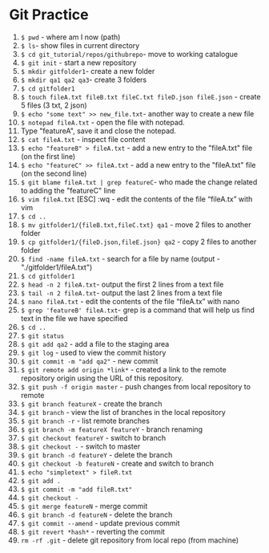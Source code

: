 # Git Practice

1. `$ pwd` - where am I now (path)
2. `$ ls`- show files in current directory
3. `$ cd git_tutorial/repos/githubrepo`- move to working catalogue
4. `$ git init` - start a new repository 
5. `$ mkdir gitfolder1`- create a new folder
6. `$ mkdir qa1 qa2 qa3`- create 3 folders
7. `$ cd gitfolder1`
8. `$ touch fileA.txt fileB.txt fileC.txt fileD.json fileE.json` - create 5 files (3 txt, 2 json)
9. `$ echo "some text" >> new_file.txt`- another way to create a new file
10. `$ notepad fileA.txt` - open the file with notepad.
11. Type "featureA", save it and close the notepad.
12. `$ cat fileA.txt` - inspect file content
13. `$ echo "featureB" > fileA.txt` - add a new entry to the "fileA.txt" file (on the first line)
14. `$ echo "featureC" >> fileA.txt` - add a new entry to the "fileA.txt" file (on the second line)
15. `$ git blame fileA.txt | grep featureC`- who made the change related to adding the "featureC" line
16. `$ vim fileA.txt` [ESC] :wq - edit the contents of the file “fileA.tx” with vim
17. `$ cd ..`
18. `$ mv gitfolder1/{fileB.txt,fileC.txt} qa1` - move 2 files to another folder
19. `$ cp gitfolder1/{fileD.json,fileE.json} qa2` - copy 2 files to another folder
20. `$ find -name fileA.txt` - search for a file by name (output - "./gitfolder1/fileA.txt")
21. `$ cd gitfolder1`
22. `$ head -n 2 fileA.txt`- output the first 2 lines from a text file
23. `$ tail -n 2 fileA.txt`- output the last 2 lines from a text file
24. `$ nano fileA.txt` - edit the contents of the file “fileA.tx” with nano
25. `$ grep 'featureB' fileA.txt`- grep is a command that will help us find text in the file we have specified
26. `$ cd ..`
27. `$ git status`
28. `$ git add qa2` - add a file to the staging area
30. `$ git log` - used to view the commit history
31. `$ git commit -m "add qa2"` - new commit
33. `$ git remote add origin *link*` - created a link to the remote repository origin using the URL of this repository.
34. `$ git push -f origin master` - push changes from local repository to remote
35. `$ git branch featureX` - create the branch
36. `$ git branch` - view the list of branches in the local repository
37. `$ git branch -r` - list remote branches
38. `$ git branch -m featureX featureY` - branch renaming
39. `$ git checkout featureY` - switch to branch
40. `$ git checkout -` - switch to master
41. `$ git branch -d featureY` - delete the branch
42. `$ git checkout -b featureN` - create and switch to branch
43. `$ echo "simpletext" > fileR.txt`
44. `$ git add .`
45. `$ git commit -m "add fileR.txt"`
46. `$ git checkout -`
47. `$ git merge featureN` - merge commit
48. `$ git branch -d featureN` - delete the branch
49. `$ git commit --amend` - update previous commit
50. `$ git revert *hash*` - reverting the commit
51. `rm -rf .git` - delete git repository from local repo (from machine)
